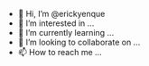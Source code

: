 - 👋 Hi, I’m @erickyenque
- 👀 I’m interested in ...
- 🌱 I’m currently learning ...
- 💞️ I’m looking to collaborate on ...
- 📫 How to reach me ...

<!---
erickyenque/erickyenque is a ✨ special ✨ repository because its `README.md` (this file) appears on your GitHub profile.
You can click the Preview link to take a look at your changes.
--->
